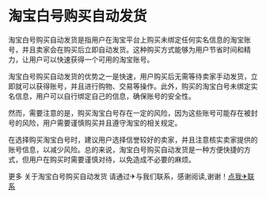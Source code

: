 # 淘宝白号购买自动发货

淘宝白号购买自动发货是指用户在淘宝平台上购买未绑定任何实名信息的淘宝账号，并且卖家会在购买后立即自动发货。这种购买方式能够为用户节省时间和精力，让用户可以快速获得一个可用的淘宝账号。

淘宝白号购买自动发货的优势之一是快速，用户购买后无需等待卖家手动发货，立即就可以获得账号，并且进行购物、交易等操作。此外，购买的淘宝白号未绑定实名信息，用户可以自行绑定自己的信息，确保账号的安全性。

然而，需要注意的是，购买淘宝白号存在一定的风险，因为这些账号可能存在被封号的风险，用户需要谨慎购买并且遵守淘宝的相关规定。

在选择购买淘宝白号时，建议用户选择信誉较好的卖家，并且注意核实卖家提供的账号信息，以减少风险。总的来说，淘宝白号购买自动发货是一种方便快捷的方式，但用户在购买时需要谨慎对待，以免造成不必要的麻烦。

更多 关于淘宝白号购买自动发货 请通过✈与我们联系，感谢阅读,谢谢！[点我✈联系](https://w.k02.cc)